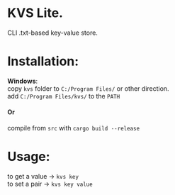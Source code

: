 # KVS Lite.
CLI .txt-based key-value store.

# Installation:
**Windows**:\
copy `kvs` folder to `C:/Program Files/` or other direction.\
add `C:/Program Files/kvs/` to the `PATH`

#### Or
compile from `src` with `cargo build --release`

# Usage:
to get a value -> `kvs key`\
to set a pair -> `kvs key value`
